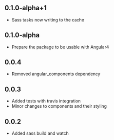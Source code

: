 ## 0.1.0-alpha+1

- Sass tasks now writing to the cache

## 0.1.0-alpha

- Prepare the package to be usable with Angular4

## 0.0.4

- Removed angular_components dependency

## 0.0.3

- Added tests with travis integration
- Minor changes to components and their styling

## 0.0.2

- Added sass build and watch